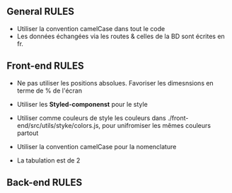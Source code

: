 ## General RULES

* Utiliser la convention camelCase dans tout le code
* Les données échangées via les routes & celles de la BD sont écrites en fr.

## Front-end RULES

* Ne pas utiliser les positions absolues. Favoriser les dimesnsions en terme de % de l'écran
* Utiliser les **Styled-componenst** pour le style

* Utiliser comme couleurs de style les couleurs dans ./front-end/src/utils/styke/colors.js, pour unifromiser les mêmes couleurs partout
* Utiliser la convention camelCase pour la nomenclature
* La tabulation est de 2

## **Back-end RULES**
